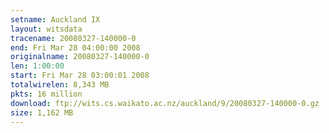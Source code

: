 ```yaml
---
setname: Auckland IX
layout: witsdata
tracename: 20080327-140000-0
end: Fri Mar 28 04:00:00 2008
originalname: 20080327-140000-0
len: 1:00:00
start: Fri Mar 28 03:00:01 2008
totalwirelen: 8,343 MB
pkts: 16 million
download: ftp://wits.cs.waikato.ac.nz/auckland/9/20080327-140000-0.gz
size: 1,162 MB
---
```


